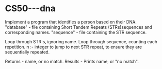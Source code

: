 # CS50---dna
Implement a program that identifies a person based on their DNA.
"database" - file containing Short Tandem Repeats (STRs)sequences 
         and corresponding names.
"sequence" - file containing the STR sequence.
        
Loop through STR's, ignoring name.
Loop through sequence, counting each repetition.
n :- integer to jump to next STR repeat, to ensure they are sequentially
          repeated.

Returns - name, or no match.
Results - Prints name, or "no match".
